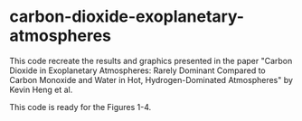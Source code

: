 # carbon-dioxide-exoplanetary-atmospheres
This code recreate the results and graphics presented in the paper "Carbon Dioxide in Exoplanetary Atmospheres: Rarely Dominant Compared to Carbon Monoxide and Water in Hot, Hydrogen-Dominated Atmospheres" by Kevin Heng et al.

This code is ready for the Figures 1-4.
